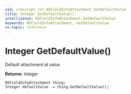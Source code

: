 ```yaml
---
uid: crmscript_ref_NSFieldInfoAttachment_GetDefaultValue
title: Integer GetDefaultValue()
intellisense: NSFieldInfoAttachment.GetDefaultValue
keywords: NSFieldInfoAttachment, GetDefaultValue
so.topic: reference
---
```


# Integer GetDefaultValue()

Default attachment id value

**Returns:** Integer

```crmscript
NSFieldInfoAttachment thing;
Integer defaultValue  = thing.GetDefaultValue();
```


